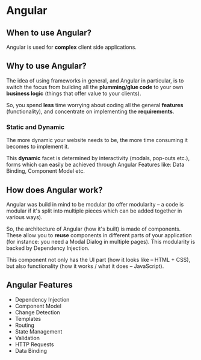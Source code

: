 # Angular

## When to use Angular?
Angular is used for **complex** client side applications.

## Why to use Angular?
The idea of using frameworks in general, and Angular in particular, is to switch the focus from building all the **plumming/glue code** to your own **business logic** (things that offer value to your clients).

So, you spend **less** time worrying about coding all the general **features** (functionality), and concentrate on implementing the **requirements**.

### Static and Dynamic

The more dynamic your website needs to be, the more time consuming it becomes to implement it.

This **dynamic** facet is determined by interactivity (modals, pop-outs etc.), forms which can easily be achieved through Angular Features like: Data Binding, Component Model etc.

## How does Angular work?

Angular was build in mind to be modular (to offer modularity – a code is modular if it's split into multiple pieces which can be added together in various ways).

So, the architecture of Angular (how it's built) is made of components. These allow you to **reuse** components in different parts of your application (for instance: you need a Modal Dialog in multiple pages). This modularity is backed by Dependency Injection.

This component not only has the UI part (how it looks like – HTML + CSS), but also functionality (how it works / what it does – JavaScript).

## Angular Features
- Dependency Injection
- Component Model
- Change Detection
- Templates
- Routing
- State Management
- Validation
- HTTP Requests
- Data Binding
